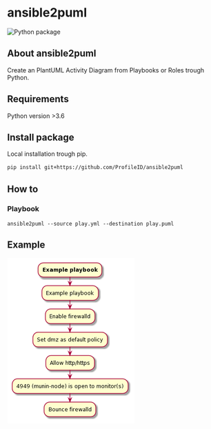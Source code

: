 # ansible2puml
![Python package](https://github.com/ProfileID/ansible2puml/workflows/Python%20package/badge.svg)

## About ansible2puml
Create an PlantUML Activity Diagram from Playbooks or Roles trough Python.

## Requirements
Python version >3.6

## Install package
Local installation trough pip.
```bash
pip install git+https://github.com/ProfileID/ansible2puml
```

## How to
### Playbook
```
ansible2puml --source play.yml --destination play.puml 
```

## Example
![Example](./example/example-diagram.png)
